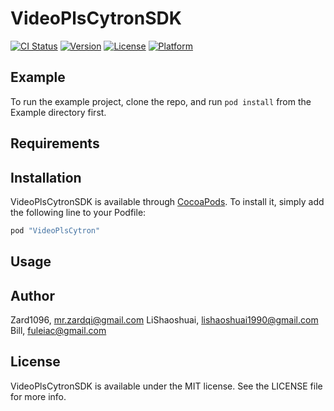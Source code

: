 # VideoPlsCytronSDK

[![CI Status](http://img.shields.io/travis/Zard1096/VideoPlsCytron.svg?style=flat)](https://travis-ci.org/Zard1096/VideoPlsCytron)
[![Version](https://img.shields.io/cocoapods/v/VideoPlsCytron.svg?style=flat)](http://cocoapods.org/pods/VideoPlsCytron)
[![License](https://img.shields.io/cocoapods/l/VideoPlsCytron.svg?style=flat)](http://cocoapods.org/pods/VideoPlsCytron)
[![Platform](https://img.shields.io/cocoapods/p/VideoPlsCytron.svg?style=flat)](http://cocoapods.org/pods/VideoPlsCytron)

## Example

To run the example project, clone the repo, and run `pod install` from the Example directory first.

## Requirements

## Installation

VideoPlsCytronSDK is available through [CocoaPods](http://cocoapods.org). To install
it, simply add the following line to your Podfile:

```ruby
pod "VideoPlsCytron"
```

## Usage



## Author

Zard1096, mr.zardqi@gmail.com
LiShaoshuai, lishaoshuai1990@gmail.com
Bill, fuleiac@gmail.com

## License

VideoPlsCytronSDK is available under the MIT license. See the LICENSE file for more info.

